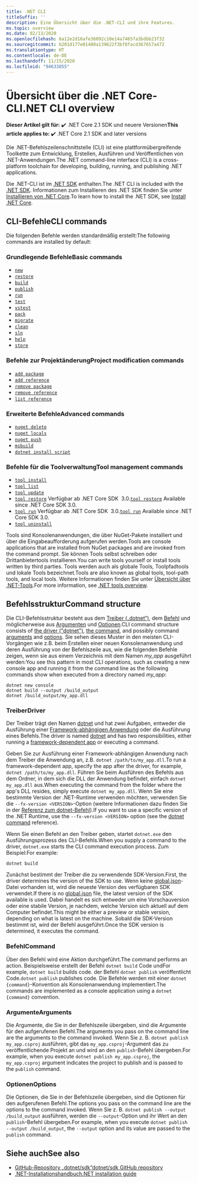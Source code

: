 ```yaml
---
title: .NET CLI
titleSuffix: ''
description: Eine Übersicht über die .NET-CLI und ihre Features.
ms.topic: overview
ms.date: 02/13/2020
ms.openlocfilehash: 6a12e2d16afe36092c10e14a7465fa3bdbb23f32
ms.sourcegitcommit: b201d177e01480a139622f3bf8facd367657a472
ms.translationtype: HT
ms.contentlocale: de-DE
ms.lasthandoff: 11/15/2020
ms.locfileid: "94633855"
---
```

# <a name="net-cli-overview"></a><span data-ttu-id="fd3ba-103">Übersicht über die .NET Core-CLI</span><span class="sxs-lookup"><span data-stu-id="fd3ba-103">.NET CLI overview</span></span>

<span data-ttu-id="fd3ba-104">**Dieser Artikel gilt für:** ✔️ .NET Core 2.1 SDK und neuere Versionen</span><span class="sxs-lookup"><span data-stu-id="fd3ba-104">**This article applies to:** ✔️ .NET Core 2.1 SDK and later versions</span></span>

<span data-ttu-id="fd3ba-105">Die .NET-Befehlszeilenschnittstelle (CLI) ist eine plattformübergreifende Toolkette zum Entwicklung, Erstellen, Ausführen und Veröffentlichen von .NET-Anwendungen.</span><span class="sxs-lookup"><span data-stu-id="fd3ba-105">The .NET command-line interface (CLI) is a cross-platform toolchain for developing, building, running, and publishing .NET applications.</span></span>

<span data-ttu-id="fd3ba-106">Die .NET-CLI ist im [.NET SDK](../sdk.md) enthalten.</span><span class="sxs-lookup"><span data-stu-id="fd3ba-106">The .NET CLI is included with the [.NET SDK](../sdk.md).</span></span> <span data-ttu-id="fd3ba-107">Informationen zum Installieren des .NET SDK finden Sie unter [Installieren von .NET Core](../install/windows.md).</span><span class="sxs-lookup"><span data-stu-id="fd3ba-107">To learn how to install the .NET SDK, see [Install .NET Core](../install/windows.md).</span></span>

## <a name="cli-commands"></a><span data-ttu-id="fd3ba-108">CLI-Befehle</span><span class="sxs-lookup"><span data-stu-id="fd3ba-108">CLI commands</span></span>

<span data-ttu-id="fd3ba-109">Die folgenden Befehle werden standardmäßig erstellt:</span><span class="sxs-lookup"><span data-stu-id="fd3ba-109">The following commands are installed by default:</span></span>

### <a name="basic-commands"></a><span data-ttu-id="fd3ba-110">Grundlegende Befehle</span><span class="sxs-lookup"><span data-stu-id="fd3ba-110">Basic commands</span></span>

- [`new`](dotnet-new.md)
- [`restore`](dotnet-restore.md)
- [`build`](dotnet-build.md)
- [`publish`](dotnet-publish.md)
- [`run`](dotnet-run.md)
- [`test`](dotnet-test.md)
- [`vstest`](dotnet-vstest.md)
- [`pack`](dotnet-pack.md)
- [`migrate`](dotnet-migrate.md)
- [`clean`](dotnet-clean.md)
- [`sln`](dotnet-sln.md)
- [`help`](dotnet-help.md)
- [`store`](dotnet-store.md)

### <a name="project-modification-commands"></a><span data-ttu-id="fd3ba-111">Befehle zur Projektänderung</span><span class="sxs-lookup"><span data-stu-id="fd3ba-111">Project modification commands</span></span>

- [`add package`](dotnet-add-package.md)
- [`add reference`](dotnet-add-reference.md)
- [`remove package`](dotnet-remove-package.md)
- [`remove reference`](dotnet-remove-reference.md)
- [`list reference`](dotnet-list-reference.md)

### <a name="advanced-commands"></a><span data-ttu-id="fd3ba-112">Erweiterte Befehle</span><span class="sxs-lookup"><span data-stu-id="fd3ba-112">Advanced commands</span></span>

- [`nuget delete`](dotnet-nuget-delete.md)
- [`nuget locals`](dotnet-nuget-locals.md)
- [`nuget push`](dotnet-nuget-push.md)
- [`msbuild`](dotnet-msbuild.md)
- [`dotnet install script`](dotnet-install-script.md)

### <a name="tool-management-commands"></a><span data-ttu-id="fd3ba-113">Befehle für die Toolverwaltung</span><span class="sxs-lookup"><span data-stu-id="fd3ba-113">Tool management commands</span></span>

- [`tool install`](dotnet-tool-install.md)
- [`tool list`](dotnet-tool-list.md)
- [`tool update`](dotnet-tool-update.md)
- <span data-ttu-id="fd3ba-114">[`tool restore`](global-tools.md#install-a-local-tool) Verfügbar ab .NET Core SDK  3.0.</span><span class="sxs-lookup"><span data-stu-id="fd3ba-114">[`tool restore`](global-tools.md#install-a-local-tool) Available since .NET Core SDK 3.0.</span></span>
- <span data-ttu-id="fd3ba-115">[`tool run`](global-tools.md#invoke-a-local-tool) Verfügbar ab .NET Core SDK  3.0.</span><span class="sxs-lookup"><span data-stu-id="fd3ba-115">[`tool run`](global-tools.md#invoke-a-local-tool) Available since .NET Core SDK 3.0.</span></span>
- [`tool uninstall`](dotnet-tool-uninstall.md)

<span data-ttu-id="fd3ba-116">Tools sind Konsolenanwendungen, die über NuGet-Pakete installiert und über die Eingabeaufforderung aufgerufen werden.</span><span class="sxs-lookup"><span data-stu-id="fd3ba-116">Tools are console applications that are installed from NuGet packages and are invoked from the command prompt.</span></span> <span data-ttu-id="fd3ba-117">Sie können Tools selbst schreiben oder Drittanbietertools installieren.</span><span class="sxs-lookup"><span data-stu-id="fd3ba-117">You can write tools yourself or install tools written by third parties.</span></span> <span data-ttu-id="fd3ba-118">Tools werden auch als globale Tools, Toolpfadtools und lokale Tools bezeichnet.</span><span class="sxs-lookup"><span data-stu-id="fd3ba-118">Tools are also known as global tools, tool-path tools, and local tools.</span></span> <span data-ttu-id="fd3ba-119">Weitere Informationen finden Sie unter [Übersicht über .NET-Tools](global-tools.md).</span><span class="sxs-lookup"><span data-stu-id="fd3ba-119">For more information, see [.NET tools overview](global-tools.md).</span></span>

## <a name="command-structure"></a><span data-ttu-id="fd3ba-120">Befehlsstruktur</span><span class="sxs-lookup"><span data-stu-id="fd3ba-120">Command structure</span></span>

<span data-ttu-id="fd3ba-121">Die CLI-Befehlsstruktur besteht aus dem [Treiber („dotnet“)](#driver), dem [Befehl](#command) und möglicherweise aus [Argumenten](#arguments) und [Optionen](#options).</span><span class="sxs-lookup"><span data-stu-id="fd3ba-121">CLI command structure consists of [the driver ("dotnet")](#driver), [the command](#command), and possibly command [arguments](#arguments) and [options](#options).</span></span> <span data-ttu-id="fd3ba-122">Sie sehen dieses Muster in den meisten CLI-Vorgängen wie z.B. beim Erstellen einer neuen Konsolenanwendung und deren Ausführung von der Befehlszeile aus, wie die folgenden Befehle zeigen, wenn sie aus einem Verzeichnis mit dem Namen *my_app* ausgeführt werden:</span><span class="sxs-lookup"><span data-stu-id="fd3ba-122">You see this pattern in most CLI operations, such as creating a new console app and running it from the command line as the following commands show when executed from a directory named *my_app*:</span></span>

```dotnetcli
dotnet new console
dotnet build --output /build_output
dotnet /build_output/my_app.dll
```

### <a name="driver"></a><span data-ttu-id="fd3ba-123">Treiber</span><span class="sxs-lookup"><span data-stu-id="fd3ba-123">Driver</span></span>

<span data-ttu-id="fd3ba-124">Der Treiber trägt den Namen [dotnet](dotnet.md) und hat zwei Aufgaben, entweder die Ausführung einer [Framework-abhängigen Anwendung](../deploying/index.md) oder die Ausführung eines Befehls.</span><span class="sxs-lookup"><span data-stu-id="fd3ba-124">The driver is named [dotnet](dotnet.md) and has two responsibilities, either running a [framework-dependent app](../deploying/index.md) or executing a command.</span></span>

<span data-ttu-id="fd3ba-125">Geben Sie zur Ausführung einer Framework-abhängigen Anwendung nach dem Treiber die Anwendung an, z.B. `dotnet /path/to/my_app.dll`.</span><span class="sxs-lookup"><span data-stu-id="fd3ba-125">To run a framework-dependent app, specify the app after the driver, for example, `dotnet /path/to/my_app.dll`.</span></span> <span data-ttu-id="fd3ba-126">Führen Sie beim Ausführen des Befehls aus dem Ordner, in dem sich die DLL der Anwendung befindet, einfach `dotnet my_app.dll` aus.</span><span class="sxs-lookup"><span data-stu-id="fd3ba-126">When executing the command from the folder where the app's DLL resides, simply execute `dotnet my_app.dll`.</span></span> <span data-ttu-id="fd3ba-127">Wenn Sie eine bestimmte Version der .NET-Runtime verwenden möchten, verwenden Sie die `--fx-version <VERSION>`-Option (weitere Informationen dazu finden Sie in der [Referenz zum dotnet-Befehl](dotnet.md)).</span><span class="sxs-lookup"><span data-stu-id="fd3ba-127">If you want to use a specific version of the .NET Runtime, use the `--fx-version <VERSION>` option (see the [dotnet command](dotnet.md) reference).</span></span>

<span data-ttu-id="fd3ba-128">Wenn Sie einen Befehl an den Treiber geben, startet `dotnet.exe` den Ausführungsprozess des CLI-Befehls.</span><span class="sxs-lookup"><span data-stu-id="fd3ba-128">When you supply a command to the driver, `dotnet.exe` starts the CLI command execution process.</span></span> <span data-ttu-id="fd3ba-129">Zum Beispiel:</span><span class="sxs-lookup"><span data-stu-id="fd3ba-129">For example:</span></span>

```dotnetcli
dotnet build
```

<span data-ttu-id="fd3ba-130">Zunächst bestimmt der Treiber die zu verwendende SDK-Version.</span><span class="sxs-lookup"><span data-stu-id="fd3ba-130">First, the driver determines the version of the SDK to use.</span></span> <span data-ttu-id="fd3ba-131">Wenn keine [global.json](global-json.md)-Datei vorhanden ist, wird die neueste Version des verfügbaren SDK verwendet.</span><span class="sxs-lookup"><span data-stu-id="fd3ba-131">If there is no [global.json](global-json.md) file, the latest version of the SDK available is used.</span></span> <span data-ttu-id="fd3ba-132">Dabei handelt es sich entweder um eine Vorschauversion oder eine stabile Version, je nachdem, welche Version sich aktuell auf dem Computer befindet.</span><span class="sxs-lookup"><span data-stu-id="fd3ba-132">This might be either a preview or stable version, depending on what is latest on the machine.</span></span>  <span data-ttu-id="fd3ba-133">Sobald die SDK-Version bestimmt ist, wird der Befehl ausgeführt.</span><span class="sxs-lookup"><span data-stu-id="fd3ba-133">Once the SDK version is determined, it executes the command.</span></span>

### <a name="command"></a><span data-ttu-id="fd3ba-134">Befehl</span><span class="sxs-lookup"><span data-stu-id="fd3ba-134">Command</span></span>

<span data-ttu-id="fd3ba-135">Über den Befehl wird eine Aktion durchgeführt.</span><span class="sxs-lookup"><span data-stu-id="fd3ba-135">The command performs an action.</span></span> <span data-ttu-id="fd3ba-136">Beispielsweise erstellt der Befehl `dotnet build` Code und</span><span class="sxs-lookup"><span data-stu-id="fd3ba-136">For example, `dotnet build` builds code.</span></span> <span data-ttu-id="fd3ba-137">der Befehl `dotnet publish` veröffentlicht Code.</span><span class="sxs-lookup"><span data-stu-id="fd3ba-137">`dotnet publish` publishes code.</span></span> <span data-ttu-id="fd3ba-138">Die Befehle werden mit einer `dotnet {command}`-Konvention als Konsolenanwendung implementiert.</span><span class="sxs-lookup"><span data-stu-id="fd3ba-138">The commands are implemented as a console application using a `dotnet {command}` convention.</span></span>

### <a name="arguments"></a><span data-ttu-id="fd3ba-139">Argumente</span><span class="sxs-lookup"><span data-stu-id="fd3ba-139">Arguments</span></span>

<span data-ttu-id="fd3ba-140">Die Argumente, die Sie in der Befehlszeile übergeben, sind die Argumente für den aufgerufenen Befehl.</span><span class="sxs-lookup"><span data-stu-id="fd3ba-140">The arguments you pass on the command line are the arguments to the command invoked.</span></span> <span data-ttu-id="fd3ba-141">Wenn Sie z. B. `dotnet publish my_app.csproj` ausführen, gibt das `my_app.csproj`-Argument das zu veröffentlichende Projekt an und wird an den `publish`-Befehl übergeben.</span><span class="sxs-lookup"><span data-stu-id="fd3ba-141">For example, when you execute `dotnet publish my_app.csproj`, the `my_app.csproj` argument indicates the project to publish and is passed to the `publish` command.</span></span>

### <a name="options"></a><span data-ttu-id="fd3ba-142">Optionen</span><span class="sxs-lookup"><span data-stu-id="fd3ba-142">Options</span></span>

<span data-ttu-id="fd3ba-143">Die Optionen, die Sie in der Befehlszeile übergeben, sind die Optionen für den aufgerufenen Befehl.</span><span class="sxs-lookup"><span data-stu-id="fd3ba-143">The options you pass on the command line are the options to the command invoked.</span></span> <span data-ttu-id="fd3ba-144">Wenn Sie z. B. `dotnet publish --output /build_output` ausführen, werden die `--output`-Option und ihr Wert an den `publish`-Befehl übergeben.</span><span class="sxs-lookup"><span data-stu-id="fd3ba-144">For example, when you execute `dotnet publish --output /build_output`, the `--output` option and its value are passed to the `publish` command.</span></span>

## <a name="see-also"></a><span data-ttu-id="fd3ba-145">Siehe auch</span><span class="sxs-lookup"><span data-stu-id="fd3ba-145">See also</span></span>

- [<span data-ttu-id="fd3ba-146">GitHub-Repository „dotnet/sdk“</span><span class="sxs-lookup"><span data-stu-id="fd3ba-146">dotnet/sdk GitHub repository</span></span>](https://github.com/dotnet/sdk/)
- [<span data-ttu-id="fd3ba-147">.NET-Installationshandbuch</span><span class="sxs-lookup"><span data-stu-id="fd3ba-147">.NET installation guide</span></span>](../install/windows.md)
